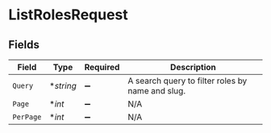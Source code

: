 # ListRolesRequest


## Fields

| Field                                            | Type                                             | Required                                         | Description                                      |
| ------------------------------------------------ | ------------------------------------------------ | ------------------------------------------------ | ------------------------------------------------ |
| `Query`                                          | **string*                                        | :heavy_minus_sign:                               | A search query to filter roles by name and slug. |
| `Page`                                           | **int*                                           | :heavy_minus_sign:                               | N/A                                              |
| `PerPage`                                        | **int*                                           | :heavy_minus_sign:                               | N/A                                              |